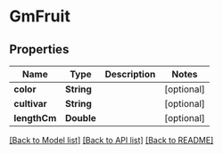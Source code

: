 # GmFruit

## Properties
Name | Type | Description | Notes
------------ | ------------- | ------------- | -------------
**color** | **String** |  | [optional] 
**cultivar** | **String** |  | [optional] 
**lengthCm** | **Double** |  | [optional] 

[[Back to Model list]](../README.md#documentation-for-models) [[Back to API list]](../README.md#documentation-for-api-endpoints) [[Back to README]](../README.md)


